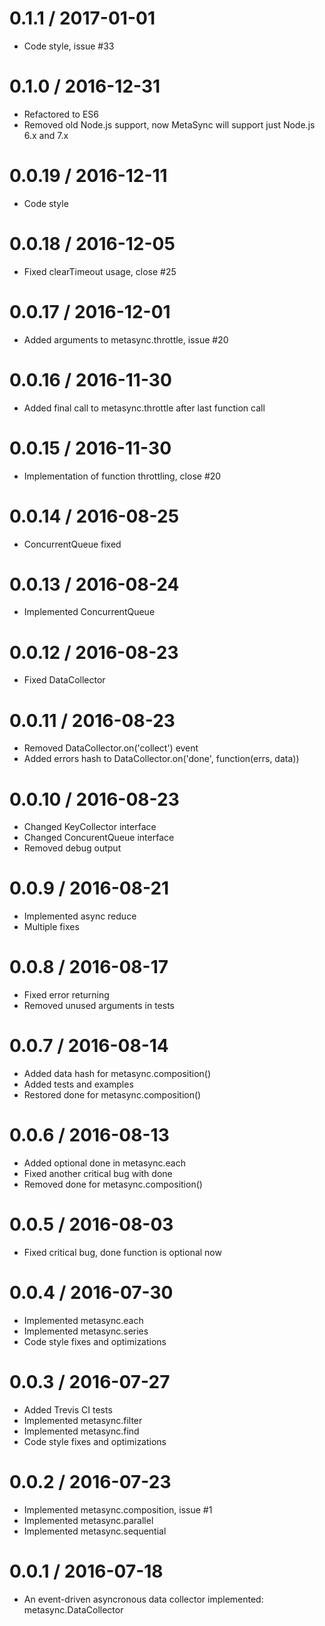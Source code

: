 0.1.1 / 2017-01-01
==================

  * Code style, issue #33

0.1.0 / 2016-12-31
==================

  * Refactored to ES6
  * Removed old Node.js support, now MetaSync will support just Node.js 6.x and 7.x

0.0.19 / 2016-12-11
==================

  * Code style

0.0.18 / 2016-12-05
==================

  * Fixed clearTimeout usage, close #25

0.0.17 / 2016-12-01
==================

  * Added arguments to metasync.throttle, issue #20

0.0.16 / 2016-11-30
==================

  * Added final call to metasync.throttle after last function call

0.0.15 / 2016-11-30
==================

  * Implementation of function throttling, close #20

0.0.14 / 2016-08-25
==================

  * ConcurrentQueue fixed

0.0.13 / 2016-08-24
==================

  * Implemented ConcurrentQueue

0.0.12 / 2016-08-23
==================

  * Fixed DataCollector

0.0.11 / 2016-08-23
==================

  * Removed DataCollector.on('collect') event
  * Added errors hash to DataCollector.on('done', function(errs, data))

0.0.10 / 2016-08-23
==================

  * Changed KeyCollector interface
  * Changed ConcurentQueue interface
  * Removed debug output

0.0.9 / 2016-08-21
==================

  * Implemented async reduce
  * Multiple fixes

0.0.8 / 2016-08-17
==================

  * Fixed error returning
  * Removed unused arguments in tests

0.0.7 / 2016-08-14
==================

  * Added data hash for metasync.composition()
  * Added tests and examples
  * Restored done for metasync.composition()

0.0.6 / 2016-08-13
==================

  * Added optional done in metasync.each
  * Fixed another critical bug with done
  * Removed done for metasync.composition()

0.0.5 / 2016-08-03
==================

  * Fixed critical bug, done function is optional now

0.0.4 / 2016-07-30
==================

  * Implemented metasync.each
  * Implemented metasync.series
  * Code style fixes and optimizations

0.0.3 / 2016-07-27
==================

  * Added Trevis CI tests
  * Implemented metasync.filter
  * Implemented metasync.find
  * Code style fixes and optimizations

0.0.2 / 2016-07-23
==================

  * Implemented metasync.composition, issue #1
  * Implemented metasync.parallel
  * Implemented metasync.sequential

0.0.1 / 2016-07-18
==================

  * An event-driven asyncronous data collector implemented: metasync.DataCollector
